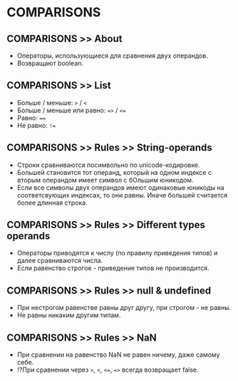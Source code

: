 # COMPARISONS

## COMPARISONS >> About
- Операторы, использующиеся для сравнения двух операндов.
- Возвращают boolean.

## COMPARISONS >> List
- Больше / меньше: `>` / `<`
- Больше / меньше или равно: `=>` / `<=`
- Равно: `==`
- Не равно: `!=`

## COMPARISONS >> Rules >> String-operands
- Строки сравниваются посимвольно по unicode-кодировке.
- Большей становится тот операнд, который на одном индексе с вторым операндом имеет символ с бОльшим юникодом.
- Если все символы двух операндов имеют одинаковые юникоды на соответсвующих индексах, то они равны. Иначе большей считается более длинная строка.

## COMPARISONS >> Rules >> Different types operands
- Операторы приводятся к числу (по правилу приведения типов) и далее сравниваются числа.
- Если равенство строгое - приведение типов не производится.

## COMPARISONS >> Rules >> null & undefined
- При нестрогом равенстве равны друг другу, при строгом - не равны.
- Не равны никаким другим типам.

## COMPARISONS >> Rules >> NaN
- При сравнении на равенство NaN не равен ничему, даже самому себе.
- !?При сравнении через `>`, `<`, `<=`, `=>` всегда возвращает false.